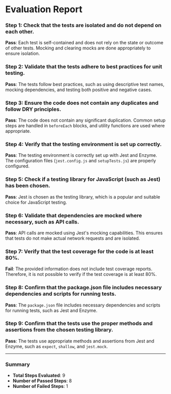# Evaluation Report

### Step 1: Check that the tests are isolated and do not depend on each other.
**Pass**: Each test is self-contained and does not rely on the state or outcome of other tests. Mocking and clearing mocks are done appropriately to ensure isolation.

### Step 2: Validate that the tests adhere to best practices for unit testing.
**Pass**: The tests follow best practices, such as using descriptive test names, mocking dependencies, and testing both positive and negative cases.

### Step 3: Ensure the code does not contain any duplicates and follow DRY principles.
**Pass**: The code does not contain any significant duplication. Common setup steps are handled in `beforeEach` blocks, and utility functions are used where appropriate.

### Step 4: Verify that the testing environment is set up correctly.
**Pass**: The testing environment is correctly set up with Jest and Enzyme. The configuration files (`jest.config.js` and `setupTests.js`) are properly configured.

### Step 5: Check if a testing library for JavaScript (such as Jest) has been chosen.
**Pass**: Jest is chosen as the testing library, which is a popular and suitable choice for JavaScript testing.

### Step 6: Validate that dependencies are mocked where necessary, such as API calls.
**Pass**: API calls are mocked using Jest's mocking capabilities. This ensures that tests do not make actual network requests and are isolated.

### Step 7: Verify that the test coverage for the code is at least 80%.
**Fail**: The provided information does not include test coverage reports. Therefore, it is not possible to verify if the test coverage is at least 80%.

### Step 8: Confirm that the package.json file includes necessary dependencies and scripts for running tests.
**Pass**: The `package.json` file includes necessary dependencies and scripts for running tests, such as Jest and Enzyme.

### Step 9: Confirm that the tests use the proper methods and assertions from the chosen testing library.
**Pass**: The tests use appropriate methods and assertions from Jest and Enzyme, such as `expect`, `shallow`, and `jest.mock`.

---

### Summary
- **Total Steps Evaluated**: 9
- **Number of Passed Steps**: 8
- **Number of Failed Steps**: 1